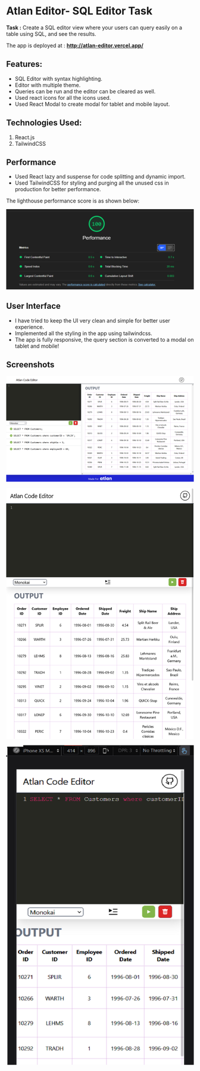# Atlan Editor- SQL Editor Task

**Task :** Create a SQL editor view where your users can query easily on a table using SQL, and see the results.

The app is deployed at : **http://atlan-editor.vercel.app/**

## Features:

- SQL Editor with syntax highlighting. 
- Editor with multiple theme.
- Queries can be run and the editor can be cleared as well.
- Used react icons for all the icons used.
- Used React Modal to create modal for tablet and mobile layout.

## Technologies Used:

1. React.js
2. TailwindCSS

## Performance

- Used React lazy and suspense for code splitting and dynamic import.
- Used TailwindCSS for styling and purging all the unused css in production for better performance.

The lighthouse performance score is as shown below:

![Lighthouse main score](https://raw.githubusercontent.com/gupta-piyush19/Atlan-Editor/main/public/LightHouse.png)

## User Interface

- I have tried to keep the UI very clean and simple for better user experience.
- Implemented all the styling in the app using tailwindcss.
- The app is fully responsive, the query section is converted to a modal on tablet and mobile!

## Screenshots

![desktop](https://raw.githubusercontent.com/gupta-piyush19/Atlan-Editor/main/public/Desktop.png)

![tablet](https://raw.githubusercontent.com/gupta-piyush19/Atlan-Editor/main/public/Tablet.png)

![phone](https://raw.githubusercontent.com/gupta-piyush19/Atlan-Editor/main/public/Mobile.png)
